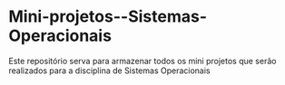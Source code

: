 # Mini-projetos--Sistemas-Operacionais
Este repositório serva para armazenar todos os mini projetos que serão realizados para a disciplina de Sistemas Operacionais
